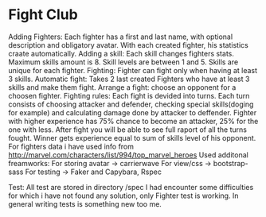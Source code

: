 # Fight Club
Adding Fighters:
	Each fighter has a first and last name, with optional description and obligatory avatar.
	With each created fighter, his statistics craate automatically.
Adding a skill:
	Each skill changes fighters stats.
	Maximum skills amount is 8.
	Skill levels are between 1 and 5.
	Skills are unique for each fighter.
Fighting:
	Fighter can fight only when having at least 3 skills.
	Automatic fight: Takes 2 last created Fighters who have at least 3 skills and make them fight.
	Arrange a fight: choose an opponent for a choosen fighter.
	Fighting rules:
		Each fight is devided into turns.
		Each turn consists of choosing attacker and defender, checking special skills(doging for example) and calculating damage done by attacker to deffender.
		Fighter with higher experience has 75% chance to become an attacker, 25% for the one with less.
		After fight you will be able to see full raport of all the turns fought.
		Winner gets experience equal to sum of skills level of his opponent.
For fighters data i have used info from http://marvel.com/characters/list/994/top_marvel_heroes
Used additonal freamworks:
	For storing avatar -> carrierwave
	For view/css -> bootstrap-sass
	For testing -> Faker and Capybara, Rspec

Test:
	All test are stored in directory /spec
	I had encounter some difficulties for which i have not found any solution, only Fighter test is working. In general writing tests is something new too me.
